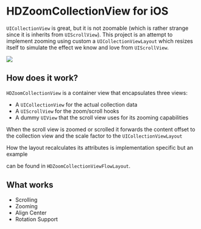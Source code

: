# HDZoomCollectionView for iOS

`UICollectionView` is great, but it is not zoomable (which is rather strange since
it is inherits from `UIScrollView`). This project is an attempt to implement zooming
using custom a `UICollectionViewLayout` which resizes itself to simulate the effect
we know and love from `UIScrollView`.

![](https://github.com/erduoniba/HDZoomCollectionView/blob/master/assets/iPad9.7.gif)

## How does it work?

`HDZoomCollectionView` is a container view that encapsulates three views:

- A `UICollectionView` for the actual collection data
- A `UIScrollView` for the zoom/scroll hooks
- A dummy `UIView` that the scroll view uses for its zooming capabilities

When the scroll view is zoomed or scrolled it forwards the content offset to
the collection view and the scale factor to the `UICollectionViewLayout` 

How the layout recalculates its attributes is implementation specific but an example

can be found in `HDZoomCollectionViewFlowLayout`.

## What works

- Scrolling
- Zooming
- Align Center
- Rotation Support
